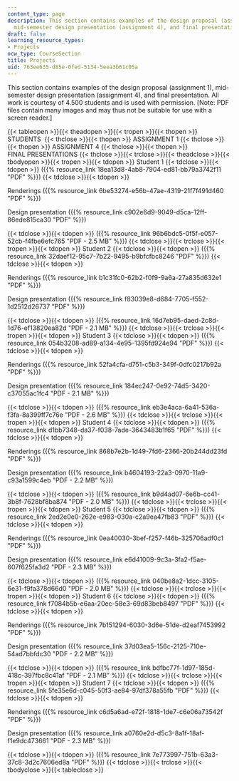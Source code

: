 ```yaml
---
content_type: page
description: This section contains examples of the design proposal (assignment 1),
  mid-semester design presentation (assignment 4), and final presentation.
draft: false
learning_resource_types:
- Projects
ocw_type: CourseSection
title: Projects
uid: 763ee635-d85e-0fed-5134-5eea3b61c05a
---
```

This section contains examples of the design proposal (assignment 1), mid-semester design presentation (assignment 4), and final presentation. All work is courtesy of 4.500 students and is used with permission. \[Note: PDF files contain many images and may thus not be suitable for use with a screen reader.\]

{{< tableopen >}}{{< theadopen >}}{{< tropen >}}{{< thopen >}}
STUDENTS 
{{< thclose >}}{{< thopen >}}
ASSIGNMENT 1
{{< thclose >}}{{< thopen >}}
ASSIGNMENT 4
{{< thclose >}}{{< thopen >}}
FINAL PRESENTATIONS
{{< thclose >}}{{< trclose >}}{{< theadclose >}}{{< tbodyopen >}}{{< tropen >}}{{< tdopen >}}
Student 1
{{< tdclose >}}{{< tdopen >}}
({{% resource_link 18ea13d8-4ab8-7904-ed81-bb79a3742f11 "PDF" %}})
{{< tdclose >}}{{< tdopen >}}

Renderings ({{% resource_link 6be53274-e56b-47ae-4319-21f7f491d460 "PDF" %}})

Design presentation ({{% resource_link c902e6d9-9049-d5ca-12ff-86ede815ca30 "PDF" %}})

{{< tdclose >}}{{< tdopen >}}
({{% resource_link 96b6bdc5-0f5f-e057-52cb-f4fbe6efc765 "PDF - 2.5 MB" %}})
{{< tdclose >}}{{< trclose >}}{{< tropen >}}{{< tdopen >}}
Student 2
{{< tdclose >}}{{< tdopen >}}
({{% resource_link 32daef12-95c7-7b22-9495-b9bfcfbc8246 "PDF" %}})
{{< tdclose >}}{{< tdopen >}}

Renderings ({{% resource_link b1c31fc0-62b2-f0f9-9a6a-27a835d632e1 "PDF" %}})

Design presentation ({{% resource_link f83039e8-d684-7705-f552-1d2512d26737 "PDF" %}})

{{< tdclose >}}{{< tdopen >}}
({{% resource_link 16d7eb95-daed-2c8d-1d76-ef13820ea82d "PDF - 2.1 MB" %}})
{{< tdclose >}}{{< trclose >}}{{< tropen >}}{{< tdopen >}}
Student 3
{{< tdclose >}}{{< tdopen >}}
({{% resource_link 054b3208-ad89-a134-4e95-1395fd924e94 "PDF" %}})
{{< tdclose >}}{{< tdopen >}}

Renderings ({{% resource_link 52fa4cfa-d751-c5b3-349f-0dfc0217b92a "PDF" %}})

Design presentation ({{% resource_link 184ec247-0e92-74d5-3420-c37055ac1fc4 "PDF - 2.1 MB" %}})

{{< tdclose >}}{{< tdopen >}}
({{% resource_link eb3e4aca-6a41-536a-f3fa-8a399ff7c76e "PDF - 2.6 MB" %}})
{{< tdclose >}}{{< trclose >}}{{< tropen >}}{{< tdopen >}}
Student 4
{{< tdclose >}}{{< tdopen >}}
({{% resource_link d1bb7348-da37-f038-7ade-3643483b1f65 "PDF" %}})
{{< tdclose >}}{{< tdopen >}}

Renderings ({{% resource_link 868b7e2b-1d49-7fd6-2366-20b244dd23fd "PDF" %}})

Design presentation ({{% resource_link b4604193-22a3-0970-11a9-c93a1599c4eb "PDF - 2.2 MB" %}})

{{< tdclose >}}{{< tdopen >}}
({{% resource_link b9d4ad07-6e6b-cc41-3b8f-7628bf8ba874 "PDF - 2.0 MB" %}})
{{< tdclose >}}{{< trclose >}}{{< tropen >}}{{< tdopen >}}
Student 5
{{< tdclose >}}{{< tdopen >}}
({{% resource_link 2ed2e0e0-262e-e983-030a-c2a9ea47fb83 "PDF" %}})
{{< tdclose >}}{{< tdopen >}}

Renderings ({{% resource_link 0ea40030-3bef-f257-f46b-325706adf0c1 "PDF" %}})

Design presentation ({{% resource_link e6d41009-9c3a-3fa2-f5ae-607f625fa3d2 "PDF - 2.3 MB" %}})

{{< tdclose >}}{{< tdopen >}}
({{% resource_link 040be8a2-1dcc-3105-6e31-f9fa378d66d0 "PDF - 2.0 MB" %}})
{{< tdclose >}}{{< trclose >}}{{< tropen >}}{{< tdopen >}}
Student 6
{{< tdclose >}}{{< tdopen >}}
({{% resource_link f7084b5b-e6aa-20ec-58e3-69d83beb8497 "PDF" %}})
{{< tdclose >}}{{< tdopen >}}

Renderings ({{% resource_link 7b151294-6030-3d6e-51de-d2eaf7453992 "PDF" %}})

Design presentation ({{% resource_link 37d03ea5-156c-2125-710e-54ad7bbfdc30 "PDF - 2.2 MB" %}})

{{< tdclose >}}{{< tdopen >}}
({{% resource_link bdfbc77f-1d97-185d-418c-397fbc8c41af "PDF - 2.1 MB" %}})
{{< tdclose >}}{{< trclose >}}{{< tropen >}}{{< tdopen >}}
Student 7
{{< tdclose >}}{{< tdopen >}}
({{% resource_link 5fe35e6d-c045-50f3-ae84-97df378a55fb "PDF" %}})
{{< tdclose >}}{{< tdopen >}}

Renderings ({{% resource_link c6d5a6ad-e72f-1818-1de7-c6e06a73542f "PDF" %}})

Design presentation ({{% resource_link a0760e2d-d5c3-8a1f-18af-f1e9dc473661 "PDF - 2.3 MB" %}})

{{< tdclose >}}{{< tdopen >}}
({{% resource_link 7e773997-751b-63a3-37c8-3d2c7606ed8a "PDF" %}})
{{< tdclose >}}{{< trclose >}}{{< tbodyclose >}}{{< tableclose >}}